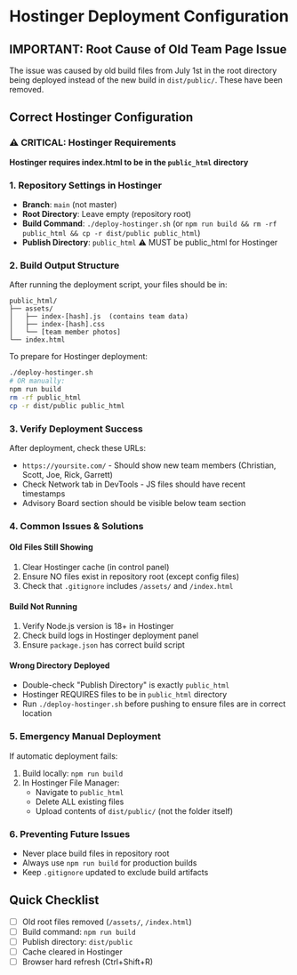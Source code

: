 # Hostinger Deployment Configuration

## IMPORTANT: Root Cause of Old Team Page Issue

The issue was caused by old build files from July 1st in the root directory being deployed instead of the new build in `dist/public/`. These have been removed.

## Correct Hostinger Configuration

### ⚠️ CRITICAL: Hostinger Requirements
**Hostinger requires index.html to be in the `public_html` directory**

### 1. Repository Settings in Hostinger
- **Branch**: `main` (not master)
- **Root Directory**: Leave empty (repository root)
- **Build Command**: `./deploy-hostinger.sh` (or `npm run build && rm -rf public_html && cp -r dist/public public_html`)
- **Publish Directory**: `public_html` ⚠️ MUST be public_html for Hostinger

### 2. Build Output Structure
After running the deployment script, your files should be in:
```
public_html/
├── assets/
│   ├── index-[hash].js  (contains team data)
│   ├── index-[hash].css
│   └── [team member photos]
└── index.html
```

To prepare for Hostinger deployment:
```bash
./deploy-hostinger.sh
# OR manually:
npm run build
rm -rf public_html
cp -r dist/public public_html
```

### 3. Verify Deployment Success
After deployment, check these URLs:
- `https://yoursite.com/` - Should show new team members (Christian, Scott, Joe, Rick, Garrett)
- Check Network tab in DevTools - JS files should have recent timestamps
- Advisory Board section should be visible below team section

### 4. Common Issues & Solutions

#### Old Files Still Showing
1. Clear Hostinger cache (in control panel)
2. Ensure NO files exist in repository root (except config files)
3. Check that `.gitignore` includes `/assets/` and `/index.html`

#### Build Not Running
1. Verify Node.js version is 18+ in Hostinger
2. Check build logs in Hostinger deployment panel
3. Ensure `package.json` has correct build script

#### Wrong Directory Deployed
- Double-check "Publish Directory" is exactly `public_html`
- Hostinger REQUIRES files to be in `public_html` directory
- Run `./deploy-hostinger.sh` before pushing to ensure files are in correct location

### 5. Emergency Manual Deployment
If automatic deployment fails:
1. Build locally: `npm run build`
2. In Hostinger File Manager:
   - Navigate to `public_html`
   - Delete ALL existing files
   - Upload contents of `dist/public/` (not the folder itself)

### 6. Preventing Future Issues
- Never place build files in repository root
- Always use `npm run build` for production builds
- Keep `.gitignore` updated to exclude build artifacts

## Quick Checklist
- [ ] Old root files removed (`/assets/`, `/index.html`)
- [ ] Build command: `npm run build`
- [ ] Publish directory: `dist/public`
- [ ] Cache cleared in Hostinger
- [ ] Browser hard refresh (Ctrl+Shift+R)